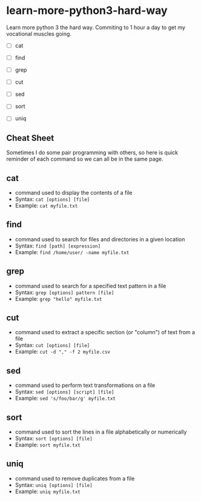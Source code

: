 # learn-more-python3-hard-way 

Learn more python 3 the hard way. Commiting to 1 hour a day to get my vocational muscles going. 

- [ ] cat 
- [ ] find 
- [ ] grep 
- [ ] cut 
- [ ] sed 
- [ ] sort 
- [ ] uniq 


## Cheat Sheet
Sometimes I do some pair programming with others, so here is quick reminder of each command so we can all be in the same page. 

## cat 
- command used to display the contents of a file 
- Syntax: `cat [options] [file]`
- Example: `cat myfile.txt`

## find
- command used to search for files and directories in a given location 
- Syntax: `find [path] [expression]`
- Example: `find /home/user/ -name myfile.txt`

## grep
- command used to search for a specified text pattern in a file 
- Syntax: `grep [options] pattern [file]`
- Example: `grep "hello" myfile.txt`

## cut
- command used to extract a specific section (or "column") of text from a file 
- Syntax: `cut [options] [file]`
- Example: `cut -d "," -f 2 myfile.csv`

## sed
- command used to perform text transformations on a file 
- Syntax: `sed [options] [script] [file]`
- Example: `sed 's/foo/bar/g' myfile.txt`

## sort
- command used to sort the lines in a file alphabetically or numerically 
- Syntax: `sort [options] [file]`
- Example: `sort myfile.txt`

## uniq
- command used to remove duplicates from a file 
- Syntax: `uniq [options] [file]`
- Example: `uniq myfile.txt`
